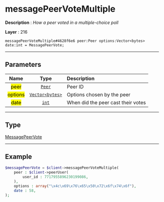 # messagePeerVoteMultiple

**Description** : *How a peer voted in a multiple\-choice poll*

**Layer** : 216

```tl
messagePeerVoteMultiple#4628f6e6 peer:Peer options:Vector<bytes> date:int = MessagePeerVote;
```

---

## Parameters

| Name | Type | Description |
| :---: | :---: | :--- |
| <mark>peer</mark> | [`Peer`](type/Peer) | Peer ID |
| <mark>options</mark> | [`Vector<bytes>`](type/bytes) | Options chosen by the peer |
| <mark>date</mark> | [`int`](type/int) | When did the peer cast their votes |

---

## Type

[MessagePeerVote](type/MessagePeerVote)

---

## Example

```php
$messagePeerVote = $client->messagePeerVoteMultiple(
	peer : $client->peerUser(
		user_id : 7717955896230199086,
	),
	options : array("\x4c\x69\x76\x65\x50\x72\x6f\x74\x6f"),
	date : 58,
);
```